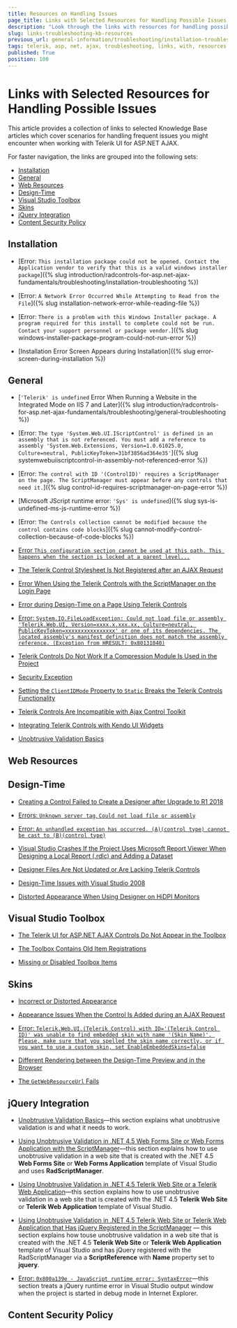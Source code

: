 ```yaml
---
title: Resources on Handling Issues
page_title: Links with Selected Resources for Handling Possible Issues
description: "Look through the links with resources for handling possible issues that might occur when working with Telerik UI for ASP.NET AJAX."
slug: links-troubleshooting-kb-resources
previous_url: general-information/troubleshooting/installation-troubleshooting, general-information/troubleshooting/general-troubleshooting, general-information/troubleshooting/web-resources-troubleshooting, general-information/troubleshooting/design-time-troubleshooting, general-information/troubleshooting/toolbox-troubleshooting, general-information/troubleshooting/skins-troubleshooting, general-information/troubleshooting/jquery-troubleshooting, general-information/troubleshooting/content-security-policy
tags: telerik, asp, net, ajax, troubleshooting, links, with, resources
published: True
position: 100
---
```


# Links with Selected Resources for Handling Possible Issues

This article provides a collection of links to selected Knowledge Base articles which cover scenarios for handling frequent issues you might encounter when working with Telerik UI for ASP.NET AJAX.

For faster navigation, the links are grouped into the following sets:

* [Installation](#installation)
* [General](#general)
* [Web Resources](#web-resources)
* [Design-Time](#design-time)
* [Visual Studio Toolbox](#visual-studio-toolbox)
* [Skins](#skins)
* [jQuery Integration](#jquery-integration)
* [Content Security Policy](#content-security-policy)

## Installation

* [Error: `This installation package could not be opened. Contact the Application vendor to verify that this is a valid windows installer package`]({% slug introduction/radcontrols-for-asp.net-ajax-fundamentals/troubleshooting/installation-troubleshooting %})

* [Error: `A Network Error Occurred While Attempting to Read from the File`]({% slug installation-network-error-while-reading-file %})

* [Error: `There is a problem with this Windows Installer package. A program required for this install to complete could not be run. Contact your support personnel or package vendor.`]({% slug windows-installer-package-program-could-not-run-error %})

* [Installation Error Screen Appears during Installation]({% slug error-screen-during-installation %})

## General

* [`'Telerik' is undefined` Error When Running a Website in the Integrated Mode on IIS 7 and Later]({% slug introduction/radcontrols-for-asp.net-ajax-fundamentals/troubleshooting/general-troubleshooting %})

* [Error: `The type 'System.Web.UI.IScriptControl' is defined in an assembly that is not referenced. You must add a reference to assembly 'System.Web.Extensions, Version=1.0.61025.0, Culture=neutral, PublicKeyToken=31bf3856ad364e35'`]({% slug systemwebuiiscriptcontrol-in-assembly-not-referenced-error %})

* [Error: `The control with ID '(ControlID)' requires a ScriptManager on the page. The ScriptManager must appear before any controls that need it.`]({% slug control-id-requires-scriptmanager-on-page-error %})

* [Microsoft JScript runtime error: `'Sys' is undefined`]({% slug sys-is-undefined-ms-js-runtime-error %})

* [Error: `The Controls collection cannot be modified because the control contains code blocks`]({% slug cannot-modify-control-collection-because-of-code-blocks %})

* [Error `This configuration section cannot be used at this path. This happens when the section is locked at a parent level...`](#error-message-this-configuration-section-cannot-be-used-at-this-path)

* [The Telerik Control Stylesheet Is Not Registered after an AJAX Request](#telerik-control-stylesheet-is-not-registered-after-an-ajax-request-inside-ms-updatepanel-when-the-control-is-not-initially-visible-on-the-page)

* [Error When Using the Telerik Controls with the ScriptManager on the Login Page](#using-the-telerik-controls-with-radscriptmanager-on-your-login-page-throws-an-error)

* [Error during Design-Time on a Page Using Telerik Controls](#design-time-error-on-a-page-using-telerik-controls)

* [Error: `System.IO.FileLoadException: Could not load file or assembly 'Telerik.Web.UI, Version=xxxx.x.xxx.xx, Culture=neutral, PublicKeyToken=xxxxxxxxxxxxxxxx' or one of its dependencies. The located assembly's manifest definition does not match the assembly reference. (Exception from HRESULT: 0x80131040)`](#systemiofileloadexception-could-not-load-file-or-assembly-telerikwebui-versionxxxxxxxxxx-cultureneutral-publickeytokenxxxxxxxxxxxxxxxx-or-one-of-its-dependencies-the-located-assemblys-manifest-definition-does-not-match-the-assembly-reference-exception-from-hresult-0x80131040)

* [Telerik Controls Do Not Work If a Compression Module Is Used in the Project](#telerik-controls-do-not-work-if-a-compression-module-is-used-in-the-projectweb-site)

* [Security Exception](#security-exception)

* [Setting the `ClientIDMode` Property to `Static` Breaks the Telerik Controls Functionality](#setting-clientidmode-property-to-static-breaks-the-telerik-controls-functionality)

* [Telerik Controls Are Incompatible with Ajax Control Toolkit](#telerik-controls-are-incompatible-with-ajax-control-toolkit)

* [Integrating Telerik Controls with Kendo UI Widgets](#telerik-controls-integration-with-kendo-ui-widgets)

* [Unobtrusive Validation Basics](#unobtrusive-validation-basics)

## Web Resources




## Design-Time

* [Creating a Control Failed to Create a Designer after Upgrade to R1 2018](#error-creating-control-failed-to-create-designer-after-upgrade-to-r1-2018)

* [Errors: `Unknown server tag`, `Could not load file or assembly`](#unknown-server-tagcould-not-load-file-or-assembly-errors)

* [Error: `An unhandled exception has occurred. (A)(control type) cannot be cast to (B)(control type)`](#an-unhandled-exception-has-occurred-acontrol-type-cannot-be-cast-to-bcontrol-type)

* [Visual Studio Crashes If the Project Uses Microsoft Report Viewer When Designing a Local Report (.rdlc) and Adding a Dataset](#visual-studio-crashes-if-the-project-uses-microsoft-report-viewer-when-designing-a-local-report-rdlc-and-adding-a-dataset)

* [Designer Files Are Not Updated or Are Lacking Telerik Controls](#designer-files-are-not-updated-or-are-missing-telerik-controls)

* [Design-Time Issues with Visual Studio 2008](#design-time-issues-with-visual-studio-2008)

* [Distorted Appearance When Using Designer on HiDPI Monitors](#distorted-appearance-when-using-designer-on-hidpi-monitors)

## Visual Studio Toolbox

* [The Telerik UI for ASP.NET AJAX Controls Do Not Appear in the Toolbox](#the-telerik-ui-for-aspnet-ajax-controls-do-not-appear-in-the-toolbox)

* [The Toolbox Contains Old Item Registrations](#the-toolbox-contains-old-item-registrations)

* [Missing or Disabled Toolbox Items](#missing-or-disabled-toolbox-items)

## Skins

* [Incorrect or Distorted Appearance](#incorrect-or-distorted-appearance)

* [Appearance Issues When the Control Is Added during an AJAX Request](#appearance-issues-when-control-is-added-during-ajax-request)

* [Error: `Telerik.Web.UI.(Telerik Control) with ID='(Telerik Control ID)' was unable to find embedded skin with name '(Skin Name)'. Please, make sure that you spelled the skin name correctly, or if you want to use a custom skin, set EnableEmbeddedSkins=false`](#cannot-find-the-skins)

* [Different Rendering between the Design-Time Preview and in the Browser](#different-render-in-design-time-and-in-browser)

* [The `GetWebResourceUrl` Fails](#getwebresourceurl-fails)

## jQuery Integration

* [Unobtrusive Validation Basics](#unobtrusive-validation-basics)—this section explains what unobtrusive validation is and what it needs to work.

* [Using Unobtrusive Validation in .NET 4.5 Web Forms Site or Web Forms Application with the ScriptManager](#how-to-use-unobtrusive-validation-in-net-45-web-forms-site--web-forms-application-with-radscriptmanager)—this section explains how to use unobtrusive validation in a web site that is created with the .NET 4.5 **Web Forms Site** or **Web Forms Application** template of Visual Studio and uses **RadScriptManager**.

* [Using Unobtrusive Validation in .NET 4.5 Telerik Web Site or a Telerik Web Application](#how-to-use-unobtrusive-validation-in-net-45-telerik-web-site--telerik-web-application)—this section explains how to use unobtrusive validation in a web site that is created with the .NET 4.5 **Telerik Web Site** or **Telerik Web Application** template of Visual Studio.

* [Using Unobtrusive Validation in .NET 4.5 Telerik Web Site or Telerik Web Application that Has jQuery Registered in the ScriptManager](#how-to-use-unobtrusive-validation-in-net-45-telerik-web-site--telerik-web-application-that-has-jquery-registered-in-radscriptmanager) — this section explains how touse unobtrusive validation in a web site that is created with the .NET 4.5 **Telerik Web Site** or **Telerik Web Application** template of Visual Studio and has jQuery registered with the RadScriptManager via a **ScriptReference** with **Name** property set to **jquery**.

* [Error: `0x800a139e - JavaScript runtime error: SyntaxError`](#0x800a139e---javascript-runtime-error-syntaxerror)—this section treats a jQuery runtime error in Visual Studio output window when the project is started in debug mode in Internet Explorer.

## Content Security Policy
